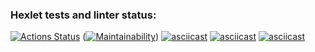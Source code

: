 ### Hexlet tests and linter status:

[![Actions Status](https://github.com/MamBoota/frontend-project-44/actions/workflows/hexlet-check.yml/badge.svg)](https://github.com/MamBoota/frontend-project-44/actions)
([![Maintainability](https://api.codeclimate.com/v1/badges/537f4fd67a5f9bc0c269/maintainability)](https://codeclimate.com/github/MamBoota/frontend-project-44/maintainability))
[![asciicast](https://asciinema.org/a/qsYNir5arxyB61IVYhbCoSzcC.svg)](https://asciinema.org/a/qsYNir5arxyB61IVYhbCoSzcC)
[![asciicast](https://asciinema.org/a/65SNU54MlDVzFdzcKgeHgENY2.svg)](https://asciinema.org/a/65SNU54MlDVzFdzcKgeHgENY2)
[![asciicast](https://asciinema.org/a/egouTj180NcJtLzwl9LGmc3Yx.svg)](https://asciinema.org/a/egouTj180NcJtLzwl9LGmc3Yx)
